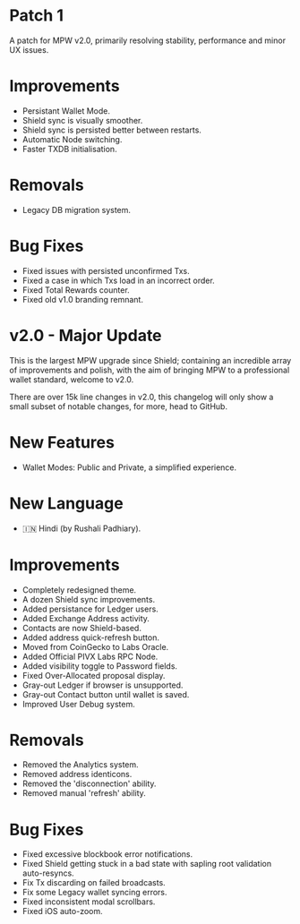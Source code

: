 # Patch 1
A patch for MPW v2.0, primarily resolving stability, performance and minor UX issues.

# Improvements
- Persistant Wallet Mode.
- Shield sync is visually smoother.
- Shield sync is persisted better between restarts.
- Automatic Node switching.
- Faster TXDB initialisation.

# Removals
- Legacy DB migration system.

# Bug Fixes
- Fixed issues with persisted unconfirmed Txs.
- Fixed a case in which Txs load in an incorrect order.
- Fixed Total Rewards counter.
- Fixed old v1.0 branding remnant.

# v2.0 - Major Update
This is the largest MPW upgrade since Shield; containing an incredible array of improvements and polish, with the aim of bringing MPW to a professional wallet standard, welcome to v2.0.

There are over 15k line changes in v2.0, this changelog will only show a small subset of notable changes, for more, head to GitHub.

# New Features
- Wallet Modes: Public and Private, a simplified experience.

# New Language
- 🇮🇳 Hindi (by Rushali Padhiary).

# Improvements
- Completely redesigned theme.
- A dozen Shield sync improvements.
- Added persistance for Ledger users.
- Added Exchange Address activity.
- Contacts are now Shield-based.
- Added address quick-refresh button.
- Moved from CoinGecko to Labs Oracle.
- Added Official PIVX Labs RPC Node.
- Added visibility toggle to Password fields.
- Fixed Over-Allocated proposal display.
- Gray-out Ledger if browser is unsupported.
- Gray-out Contact button until wallet is saved.
- Improved User Debug system.

# Removals
- Removed the Analytics system.
- Removed address identicons.
- Removed the 'disconnection' ability.
- Removed manual 'refresh' ability.

# Bug Fixes
- Fixed excessive blockbook error notifications.
- Fixed Shield getting stuck in a bad state with sapling root validation auto-resyncs.
- Fix Tx discarding on failed broadcasts.
- Fix some Legacy wallet syncing errors.
- Fixed inconsistent modal scrollbars.
- Fixed iOS auto-zoom.